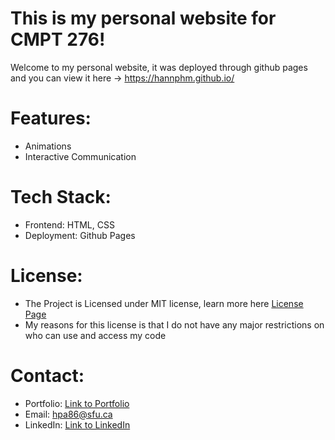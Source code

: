 # **This is my personal website for CMPT 276!**

Welcome to my personal website, it was deployed through github pages and you can view it here -> https://hannphm.github.io/

# Features:
- Animations
- Interactive Communication

# Tech Stack:
- Frontend: HTML, CSS
- Deployment: Github Pages

# License:
- The Project is Licensed under MIT license, learn more here [License Page](LICENSE)
- My reasons for this license is that I do not have any major restrictions on who can use and access my code

# Contact:
- Portfolio: [Link to Portfolio](https://github.com/hannphm/hannphm.github.io)
- Email: hpa86@sfu.ca
- LinkedIn: [Link to LinkedIn](https://www.linkedin.com/in/han-pham-55a502277/)